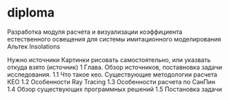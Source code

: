 # diploma

Разработка модуля расчета и визуализации 
коэффициента естественного освещения для системы имитационного моделирования Альтек Insolations

Нужно источники
Картинки рисовать самостоятельно, или указвать откуда взято (источник)
1 Глава.
Обзор источников, поставновка задачи исследования.
1.1 Что такое кео. Существующие методологии расчета КЕО
1.2 Особенности Ray Tracing
1.3 Особенности расчета по СанПин
1.4 Обзор существующих программных решений
1.5 Постановка задачи


